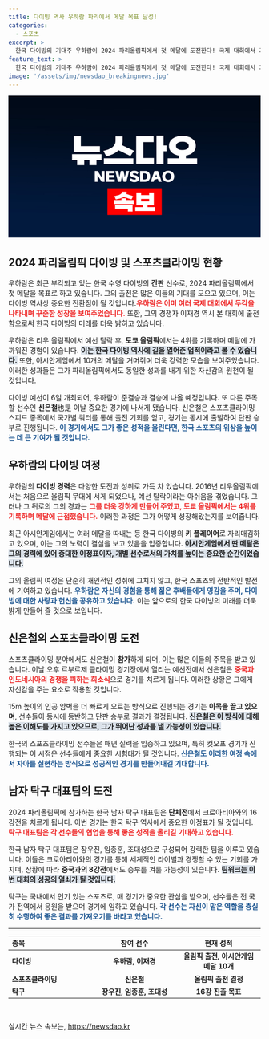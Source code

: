 ```yaml
---
title: 다이빙 역사 우하람 파리에서 메달 목표 달성!
categories:
  - 스포츠
excerpt: >
  한국 다이빙의 기대주 우하람이 2024 파리올림픽에서 첫 메달에 도전한다! 국제 대회에서 그가 쌓아온 성과는 메달권에 한 발짝 다가섭니다. 함께 출전하는 신은철, 서채원도 주목해보세요!
feature_text: >
  한국 다이빙의 기대주 우하람이 2024 파리올림픽에서 첫 메달에 도전한다! 국제 대회에서 그가 쌓아온 성과는 메달권에 한 발짝 다가섭니다. 함께 출전하는 신은철, 서채원도 주목해보세요!
image: '/assets/img/newsdao_breakingnews.jpg'
---
```


<p><img src="/assets/img/newsdao_breakingnews.jpg" alt="koreaapp 속보" /></p>

<h2 data-ke-size="size26">2024 파리올림픽 다이빙 및 스포츠클라이밍 현황</h2>

<p data-ke-size="size16">우하람은 최근 부각되고 있는 한국 수영 다이빙의 <b>간판</b> 선수로, 2024 파리올림픽에서 첫 메달을 목표로 하고 있습니다. 그의 출전은 많은 이들의 기대를 모으고 있으며, 이는 다이빙 역사상 중요한 전환점이 될 것입니다.<b><span style="color: #ee2323;">우하람은 이미 여러 국제 대회에서 두각을 나타내며 꾸준한 성장을 보여주었습니다.</span></b> 또한, 그의 경쟁자 이재경 역시 본 대회에 출전함으로써 한국 다이빙의 미래를 더욱 밝히고 있습니다.</p>

<p data-ke-size="size16">우하람은 리우 올림픽에서 예선 탈락 후, <b>도쿄 올림픽</b>에서는 4위를 기록하며 메달에 가까워진 경험이 있습니다. <b><span style="background-color: #21538527;">이는 한국 다이빙 역사에 길을 열어준 업적이라고 볼 수 있습니다.</span></b> 또한, 아시안게임에서 10개의 메달을 거머쥐며 더욱 강력한 모습을 보여주었습니다. 이러한 성과들은 그가 파리올림픽에서도 동일한 성과를 내기 위한 자신감의 원천이 될 것입니다.</p>

<p data-ke-size="size16">다이빙 예선이 6일 개최되어, 우하람이 준결승과 결승에 나올 예정입니다. 또 다른 주목할 선수인 <b>신은철</b>也是 이날 중요한 경기에 나서게 됐습니다. 신은철은 스포츠클라이밍 스피드 종목에서 국가별 쿼터를 통해 출전 기회를 얻고, 경기는 동시에 출발하여 단판 승부로 진행됩니다. <b><span style="color: #1a5490;">이 경기에서도 그가 좋은 성적을 올린다면, 한국 스포츠의 위상을 높이는 데 큰 기여가 될 것입니다.</span></b></p>

<h2 data-ke-size="size26">우하람의 다이빙 여정</h2>

<p data-ke-size="size16">우하람의 <b>다이빙 경력</b>은 다양한 도전과 성취로 가득 차 있습니다. 2016년 리우올림픽에서는 처음으로 올림픽 무대에 서게 되었으나, 예선 탈락이라는 아쉬움을 겪었습니다. 그러나 그 뒤로의 그의 경과는 <b><span style="color: #ee2323;">그를 더욱 강하게 만들어 주었고, 도쿄 올림픽에서는 4위를 기록하며 메달에 근접했습니다.</span></b> 이러한 과정은 그가 어떻게 성장해왔는지를 보여줍니다.</p>

<p data-ke-size="size16">최근 아시안게임에서는 여러 메달을 따내는 등 한국 다이빙의 <b>키 플레이어</b>로 자리매김하고 있으며, 이는 그의 노력이 결실을 보고 있음을 입증합니다. <b><span style="background-color: #21538527;">아시안게임에서 딴 메달은 그의 경력에 있어 중대한 이정표이자, 개별 선수로서의 가치를 높이는 중요한 순간이었습니다.</span></b></p>

<p data-ke-size="size16">그의 올림픽 여정은 단순히 개인적인 성취에 그치지 않고, 한국 스포츠의 전반적인 발전에 기여하고 있습니다. <b><span style="color: #1a5490;">우하람은 자신의 경험을 통해 젊은 후배들에게 영감을 주며, 다이빙에 대한 사랑과 헌신을 공유하고 있습니다.</span></b> 이는 앞으로의 한국 다이빙의 미래를 더욱 밝게 만들어 줄 것으로 보입니다.</p>

<h2 data-ke-size="size26">신은철의 스포츠클라이밍 도전</h2>

<p data-ke-size="size16">스포츠클라이밍 분야에서도 신은철이 <b>참가</b>하게 되며, 이는 많은 이들의 주목을 받고 있습니다. 이날 오후 르부르제 클라이밍 경기장에서 열리는 예선전에서 신은철은 <b><span style="color: #ee2323;">중국과 인도네시아의 경쟁을 피하는 희소식</span></b>으로 경기를 치르게 됩니다. 이러한 상황은 그에게 자신감을 주는 요소로 작용할 것입니다.</p>

<p data-ke-size="size16">15m 높이의 인공 암벽을 더 빠르게 오르는 방식으로 진행되는 경기는 <b>이목을 끌고 있으며</b>, 선수들이 동시에 등반하고 단판 승부로 결과가 결정됩니다. <b><span style="background-color: #21538527;">신은철은 이 방식에 대해 높은 이해도를 가지고 있으므로, 그가 뛰어난 성과를 낼 가능성이 있습니다.</span></b></p>

<p data-ke-size="size16">한국의 스포츠클라이밍 선수들은 매년 실력을 입증하고 있으며, 특히 컷오프 경기가 진행되는 이 시점은 선수들에게 중요한 시험대가 될 것입니다. <b><span style="color: #1a5490;">신은철도 이러한 여정 속에서 자아를 실현하는 방식으로 성공적인 경기를 만들어내길 기대합니다.</span></b></p>

<h2 data-ke-size="size26">남자 탁구 대표팀의 도전</h2>

<p data-ke-size="size16">2024 파리올림픽에 참가하는 한국 남자 탁구 대표팀은 <b>단체전</b>에서 크로아티아와의 16강전을 치르게 됩니다. 이번 경기는 한국 탁구 역사에서 중요한 이정표가 될 것입니다. <b><span style="color: #ee2323;">탁구 대표팀은 각 선수들의 협업을 통해 좋은 성적을 올리길 기대하고 있습니다.</span></b></p>

<p data-ke-size="size16">한국 남자 탁구 대표팀은 장우진, 임종훈, 조대성으로 구성되어 강력한 팀을 이루고 있습니다. 이들은 크로아티아와의 경기를 통해 세계적인 라이벌과 경쟁할 수 있는 기회를 가지며, 상황에 따라 <b>중국과의 8강전</b>에서도 승부를 겨룰 가능성이 있습니다. <b><span style="background-color: #21538527;">팀워크는 이번 대회의 성공의 열쇠가 될 것입니다.</span></b></p>

<p data-ke-size="size16">탁구는 국내에서 인기 있는 스포츠로, 매 경기가 중요한 관심을 받으며, 선수들은 전 국가 전역에서 응원을 받으며 경기에 임하고 있습니다. <b><span style="color: #1a5490;">각 선수는 자신이 맡은 역할을 충실히 수행하여 좋은 결과를 가져오기를 바라고 있습니다.</span></b></p>

<hr>

<table style="width: 100%; border-collapse: collapse;">
  <thead>
    <tr>
      <th style="width: 33%; text-align: left;"><b>종목</b></th>
      <th style="width: 33%; text-align: center;"><b>참여 선수</b></th>
      <th style="width: 33%; text-align: center;"><b>현재 성적</b></th>
    </tr>
  </thead>
  <tbody>
    <tr>
      <td style="text-align: left; height: 17px;"><b>다이빙</b></td>
      <td style="text-align: center; height: 17px;"><b>우하람, 이재경</b></td>
      <td style="text-align: center; height: 17px;"><b>올림픽 출전, 아시안게임 메달 10개</b></td>
    </tr>
    <tr>
      <td style="text-align: left; height: 17px;"><b>스포츠클라이밍</b></td>
      <td style="text-align: center; height: 17px;"><b>신은철</b></td>
      <td style="text-align: center; height: 17px;"><b>올림픽 출전 결정</b></td>
    </tr>
    <tr>
      <td style="text-align: left; height: 17px;"><b>탁구</b></td>
      <td style="text-align: center; height: 17px;"><b>장우진, 임종훈, 조대성</b></td>
      <td style="text-align: center; height: 17px;"><b>16강 진출 목표</b></td>
    </tr>
  </tbody>
</table>

<p data-ke-size="size16">&nbsp;</p>
실시간 뉴스 속보는, <a href="https://newsdao.kr" rel="dofollow">https://newsdao.kr</a>


